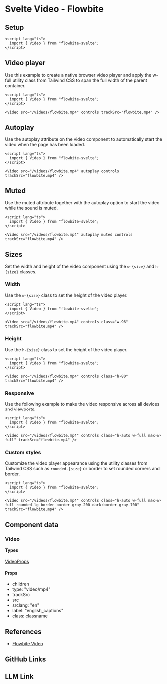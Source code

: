 # Svelte Video - Flowbite


## Setup

```svelte
<script lang="ts">
  import { Video } from "flowbite-svelte";
</script>
```

## Video player

Use this example to create a native browser video player and apply the w-full utility class from Tailwind CSS to span the full width of the parent container.

```svelte
<script lang="ts">
  import { Video } from "flowbite-svelte";
</script>

<Video src="/videos/flowbite.mp4" controls trackSrc="flowbite.mp4" />
```

## Autoplay

Use the autoplay attribute on the video component to automatically start the video when the page has been loaded.

```svelte
<script lang="ts">
  import { Video } from "flowbite-svelte";
</script>

<Video src="/videos/flowbite.mp4" autoplay controls trackSrc="flowbite.mp4" />
```

## Muted

Use the muted attribute together with the autoplay option to start the video while the sound is muted.

```svelte
<script lang="ts">
  import { Video } from "flowbite-svelte";
</script>

<Video src="/videos/flowbite.mp4" autoplay muted controls trackSrc="flowbite.mp4" />
```

## Sizes

Set the width and height of the video component using the `w-{size}` and `h-{size}` classes.

### Width

Use the `w-{size}` class to set the height of the video player.

```svelte
<script lang="ts">
  import { Video } from "flowbite-svelte";
</script>

<Video src="/videos/flowbite.mp4" controls class="w-96" trackSrc="flowbite.mp4" />
```

### Height

Use the `h-{size}` class to set the height of the video player.

```svelte
<script lang="ts">
  import { Video } from "flowbite-svelte";
</script>

<Video src="/videos/flowbite.mp4" controls class="h-80" trackSrc="flowbite.mp4" />
```

### Responsive

Use the following example to make the video responsive across all devices and viewports.

```svelte
<script lang="ts">
  import { Video } from "flowbite-svelte";
</script>

<Video src="/videos/flowbite.mp4" controls class="h-auto w-full max-w-full" trackSrc="flowbite.mp4" />
```

### Custom styles

Customize the video player appearance using the utility classes from Tailwind CSS such as `rounded-{size}` or border to set rounded corners and border.

```svelte
<script lang="ts">
  import { Video } from "flowbite-svelte";
</script>

<Video src="/videos/flowbite.mp4" controls class="h-auto w-full max-w-full rounded-lg border border-gray-200 dark:border-gray-700" trackSrc="flowbite.mp4" />
```

## Component data

### Video

#### Types

[VideoProps](https://github.com/themesberg/flowbite-svelte/blob/main/src/lib/types.ts#L1996)

#### Props

- children
- type: "video/mp4"
- trackSrc
- src
- srclang: "en"
- label: "english_captions"
- class: classname


## References

- [Flowbite Video](https://flowbite.com/docs/components/video/)

## GitHub Links



## LLM Link

<LlmLink />
